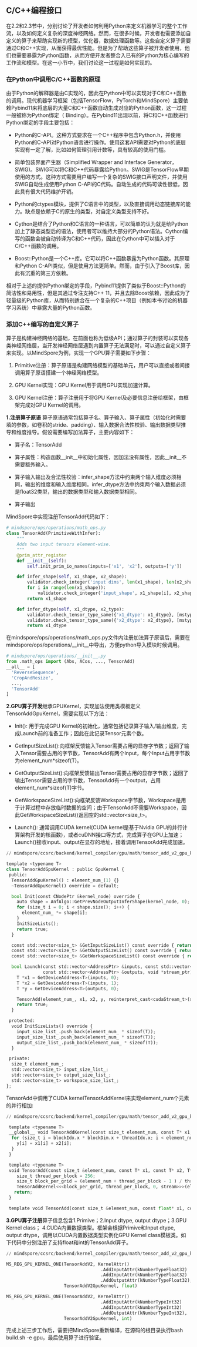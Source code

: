 ## C/C++编程接口

在2.2和2.3节中，分别讨论了开发者如何利用Python来定义机器学习的整个工作流，以及如何定义复杂的深度神经网络。然而，在很多时候，开发者也需要添加自定义的算子来帮助实现新的模型，优化器，数据处理函数等。这些自定义算子需要通过C和C++实现，从而获得最优性能。但是为了帮助这些算子被开发者使用，他们也需要暴露为Python函数，从而方便开发者整合入已有的Python为核心编写的工作流和模型。在这一小节中，我们讨论这一过程是如何实现的。

### 在Python中调用C/C++函数的原理

由于Python的解释器是由C实现的，因此在Python中可以实现对于C和C++函数的调用。现代机器学习框架（包括TensorFlow，PyTorch和MindSpore）主要依赖Pybind11来将底层的大量C和C++函数自动生成对应的Python函数，这一过程一般被称为Python绑定（
Binding）。在Pybind11出现以前，将C和C++函数进行Python绑定的手段主要包括：

- Python的C-API。这种方式要求在一个C++程序中包含Python.h，并使用Python的C-API对Python语言进行操作。使用这套API需要对Python的底层实现有一定了解，比如如何管理引用计数等，具有较高的使用门槛。

- 简单包装界面产生器（Simplified Wrapper and Interface Generator，SWIG)。SWIG可以将C和C++代码暴露给Python。SWIG是TensorFlow早期使用的方式。这种方式需要用户编写一个复杂的SWIG接口声明文件，并使用SWIG自动生成使用Python
    C-API的C代码。自动生成的代码可读性很低，因此具有很大代码维护开销。

-  Python的ctypes模块，提供了C语言中的类型，以及直接调用动态链接库的能力。缺点是依赖于C的原生的类型，对自定义类型支持不好。

- Cython是结合了Python和C语言的一种语言，可以简单的认为就是给Python加上了静态类型后的语法，使用者可以维持大部分的Python语法。Cython编写的函数会被自动转译为C和C++代码，因此在Cython中可以插入对于C/C++函数的调用。

- Boost::Python是一个C++库。它可以将C++函数暴露为Python函数。其原理和Python C-API类似，但是使用方法更简单。然而，由于引入了Boost库，因此有沉重的第三方依赖。

相对于上述的提供Python绑定的手段，Pybind11提供了类似于Boost::Python的简洁性和易用性，但是其通过专注支持C++
11，并且去除Boost依赖，因此成为了轻量级的Python库，从而特别适合在一个复杂的C++项目（例如本书讨论的机器学习系统）中暴露大量的Python函数。

### 添加C++编写的自定义算子

算子是构建神经网络的基础，在前面也称为低级API；通过算子的封装可以实现各类神经网络层，当开发神经网络层遇到内置算子无法满足时，可以通过自定义算子来实现。以MindSpore为例，实现一个GPU算子需要如下步骤：

1.  Primitive注册：算子原语是构建网络模型的基础单元，用户可以直接或者间接调用算子原语搭建一个神经网络模型。

2.  GPU Kernel实现：GPU Kernel用于调用GPU实现加速计算。

3.  GPU Kernel注册：算子注册用于将GPU
    Kernel及必要信息注册给框架，由框架完成对GPU Kernel的调用。

**1.注册算子原语**
算子原语通常包括算子名、算子输入、算子属性（初始化时需要填的参数，如卷积的stride、padding）、输入数据合法性校验、输出数据类型推导和维度推导。假设需要编写加法算子，主要内容如下：

-   算子名：TensorAdd

-   算子属性：构造函数\_\_init\_\_中初始化属性，因加法没有属性，因此\_\_init\_\_不需要额外输入。

-   算子输入输出及合法性校验：infer_shape方法中约束两个输入维度必须相同，输出的维度和输入维度相同。infer_dtype方法中约束两个输入数据必须是float32类型，输出的数据类型和输入数据类型相同。

-   算子输出

MindSpore中实现注册TensorAdd代码如下：
```python
# mindspore/ops/operations/math_ops.py
class TensorAdd(PrimitiveWithInfer):
    """
    Adds two input tensors element-wise.
    """
    @prim_attr_register
    def __init__(self):
        self.init_prim_io_names(inputs=['x1', 'x2'], outputs=['y'])

    def infer_shape(self, x1_shape, x2_shape):
        validator.check_integer('input dims', len(x1_shape), len(x2_shape), Rel.EQ, self.name)
        for i in range(len(x1_shape)):
            validator.check_integer('input_shape', x1_shape[i], x2_shape[i], Rel.EQ, self.name)
        return x1_shape

    def infer_dtype(self, x1_dtype, x2_type):
        validator.check_tensor_type_same({'x1_dtype': x1_dtype}, [mstype.float32], self.name)
        validator.check_tensor_type_same({'x2_dtype': x2_dtype}, [mstype.float32], self.name)
        return x1_dtype
```
    
在mindspore/ops/operations/math_ops.py文件内注册加法算子原语后，需要在mindspore/ops/operations/\_\_init\_\_中导出，方便python导入模块时候调用。
```python
# mindspore/ops/operations/__init__.py
from .math_ops import (Abs, ACos, ..., TensorAdd)
__all__ = [
  'ReverseSequence',
  'CropAndResize',
  ...,
  'TensorAdd'
]
```

**2.GPU算子开发**继承GPUKernel，实现加法使用类模板定义TensorAddGpuKernel，需要实现以下方法：

- Init(): 用于完成GPU Kernel的初始化，通常包括记录算子输入/输出维度，完成Launch前的准备工作；因此在此记录Tensor元素个数。

- GetInputSizeList():向框架反馈输入Tensor需要占用的显存字节数；返回了输入Tensor需要占用的字节数，TensorAdd有两个Input，每个Input占用字节数为element_num$\ast$sizeof(T)。

- GetOutputSizeList():向框架反馈输出Tensor需要占用的显存字节数；返回了输出Tensor需要占用的字节数，TensorAdd有一个output，占用element_num$\ast$sizeof(T)字节。

- GetWorkspaceSizeList():向框架反馈Workspace字节数，Workspace是用于计算过程中存放临时数据的空间；由于TensorAdd不需要Workspace，因此GetWorkspaceSizeList()返回空的std::vector\<size_t\>。

- Launch(): 通常调用CUDA kernel(CUDA kernel是基于Nvidia GPU的并行计算架构开发的核函数)，或者cuDNN接口等方式，完成算子在GPU上加速；Launch()接收input、output在显存的地址，接着调用TensorAdd完成加速。
```python
// mindspore/ccsrc/backend/kernel_compiler/gpu/math/tensor_add_v2_gpu_kernel.h

template <typename T>
class TensorAddGpuKernel : public GpuKernel {
 public:
  TensorAddGpuKernel() : element_num_(1) {}
  ~TensorAddGpuKernel() override = default;

  bool Init(const CNodePtr &kernel_node) override {
    auto shape = AnfAlgo::GetPrevNodeOutputInferShape(kernel_node, 0);
    for (size_t i = 0; i < shape.size(); i++) {
      element_num_ *= shape[i];
    }
    InitSizeLists();
    return true;
  }

  const std::vector<size_t> &GetInputSizeList() const override { return input_size_list_; }
  const std::vector<size_t> &GetOutputSizeList() const override { return output_size_list_; }
  const std::vector<size_t> &GetWorkspaceSizeList() const override { return workspace_size_list_; }

  bool Launch(const std::vector<AddressPtr> &inputs, const std::vector<AddressPtr> &,
              const std::vector<AddressPtr> &outputs, void *stream_ptr) override {
    T *x1 = GetDeviceAddress<T>(inputs, 0);
    T *x2 = GetDeviceAddress<T>(inputs, 1);
    T *y = GetDeviceAddress<T>(outputs, 0);

    TensorAdd(element_num_, x1, x2, y, reinterpret_cast<cudaStream_t>(stream_ptr));
    return true;
  }

 protected:
  void InitSizeLists() override {
    input_size_list_.push_back(element_num_ * sizeof(T));
    input_size_list_.push_back(element_num_ * sizeof(T));
    output_size_list_.push_back(element_num_ * sizeof(T));
  }

 private:
  size_t element_num_;
  std::vector<size_t> input_size_list_;
  std::vector<size_t> output_size_list_;
  std::vector<size_t> workspace_size_list_;
};
```

TensorAdd中调用了CUDA
kernelTensorAddKernel来实现element_num个元素的并行相加:
```python
// mindspore/ccsrc/backend/kernel_compiler/gpu/math/tensor_add_v2_gpu_kernel.h

 template <typename T>
 __global__ void TensorAddKernel(const size_t element_num, const T* x1, const T* x2, T* y) {
  for (size_t i = blockIdx.x * blockDim.x + threadIdx.x; i < element_num; i += blockDim.x * gridDim.x) {
    y[i] = x1[i] + x2[i];
  }
 }

 template <typename T>
 void TensorAdd(const size_t &element_num, const T* x1, const T* x2, T* y, cudaStream_t stream){
    size_t thread_per_block = 256;
    size_t block_per_grid = (element_num + thread_per_block - 1 ) / thread_per_block;
    TensorAddKernel<<<block_per_grid, thread_per_block, 0, stream>>>(element_num, x1, x2, y);
   return;
 }

 template void TensorAdd(const size_t &element_num, const float* x1, const float* x2, float* y, cudaStream_t stream);
```

**3.GPU算子注册**算子信息包含1.Primive；2.Input dtype, output dtype；3.GPU Kernel class；
4.CUDA内置数据类型。框架会根据Primive和Input dtype, output dtype，调用以CUDA内置数据类型实例化GPU Kernel class模板类。如下代码中分别注册了支持float和int的TensorAdd算子。
```python
// mindspore/ccsrc/backend/kernel_compiler/gpu/math/tensor_add_v2_gpu_kernel.cc

MS_REG_GPU_KERNEL_ONE(TensorAddV2, KernelAttr()
                                    .AddInputAttr(kNumberTypeFloat32)
                                    .AddInputAttr(kNumberTypeFloat32)
                                    .AddOutputAttr(kNumberTypeFloat32),
                      TensorAddV2GpuKernel, float)

MS_REG_GPU_KERNEL_ONE(TensorAddV2, KernelAttr()
                                    .AddInputAttr(kNumberTypeInt32)
                                    .AddInputAttr(kNumberTypeInt32)
                                    .AddOutputAttr(kNumberTypeInt32),
                      TensorAddV2GpuKernel, int)
```
    
完成上述三步工作后，需要把MindSpore重新编译，在源码的根目录执行bash
build.sh -e gpu，最后使用算子进行验证。
